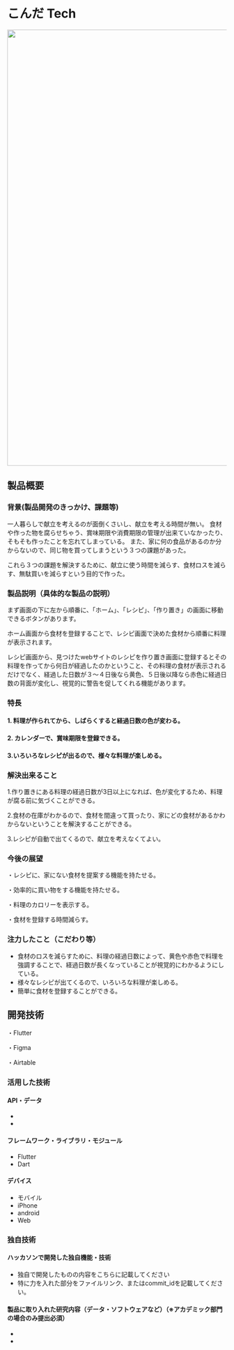 # こんだ Tech

<img src="https://user-images.githubusercontent.com/70579191/197320107-39b4e070-d7c2-4f42-b335-b4c4801cf3a5.png" width="1000px">

## 製品概要
### 背景(製品開発のきっかけ、課題等)
一人暮らしで献立を考えるのが面倒くさいし、献立を考える時間が無い。
食材や作った物を腐らせちゃう、賞味期限や消費期限の管理が出来ていなかったり、そもそも作ったことを忘れてしまっている。
また、家に何の食品があるのか分からないので、同じ物を買ってしまうという３つの課題があった。


これら３つの課題を解決するために、献立に使う時間を減らす、食材ロスを減らす、無駄買いを減らすという目的で作った。


### 製品説明（具体的な製品の説明）
まず画面の下に左から順番に、「ホーム」、「レシピ」、「作り置き」の画面に移動できるボタンがあります。　　


ホーム画面から食材を登録することで、レシピ画面で決めた食材から順番に料理が表示されます。


レシピ画面から、見つけたwebサイトのレシピを作り置き画面に登録するとその料理を作ってから何日が経過したのかということ、その料理の食材が表示されるだけでなく、経過した日数が３～４日後なら黄色、５日後以降なら赤色に経過日数の背面が変化し、視覚的に警告を促してくれる機能があります。
### 特長
#### 1. 料理が作られてから、しばらくすると経過日数の色が変わる。
#### 2. カレンダーで、賞味期限を登録できる。
#### 3.いろいろなレシピが出るので、様々な料理が楽しめる。

### 解決出来ること
1.作り置きにある料理の経過日数が3日以上になれば、色が変化するため、料理が腐る前に気づくことができる。



2.食材の在庫がわかるので、食材を間違って買ったり、家にどの食材があるかわからないということを解決することができる。


3.レシピが自動で出てくるので、献立を考えなくてよい。

### 今後の展望
・レシピに、家にない食材を提案する機能を持たせる。


・効率的に買い物をする機能を持たせる。


・料理のカロリーを表示する。


・食材を登録する時間減らす。

### 注力したこと（こだわり等）
* 食材のロスを減らすために、料理の経過日数によって、黄色や赤色で料理を強調することで、経過日数が長くなっていることが視覚的にわかるようにしている。　　
* 様々なレシピが出てくるので、いろいろな料理が楽しめる。　　
* 簡単に食材を登録することができる。

## 開発技術
・Flutter　


・Figma


・Airtable　　
### 活用した技術
#### API・データ
* 
* 

#### フレームワーク・ライブラリ・モジュール
* Flutter
* Dart

#### デバイス
* モバイル
* iPhone
* android
* Web

### 独自技術
#### ハッカソンで開発した独自機能・技術
* 独自で開発したものの内容をこちらに記載してください
* 特に力を入れた部分をファイルリンク、またはcommit_idを記載してください。

#### 製品に取り入れた研究内容（データ・ソフトウェアなど）（※アカデミック部門の場合のみ提出必須）
* 
* 
